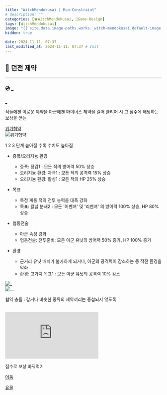 ```yaml
---
title: "WitchMendokusai | Run-Constraint"
# description: ""
categories: [🫐WitchMendokusai, 🥑Game-Design]
tags: [WitchMendokusai]
image: "{{ site.data.image-paths.works._witch-mendokusai.default-image }}"
hidden: true

date: 2024-11-11. 07:37
last_modified_at: 2024-11-11. 07:37 # Init
---
```


## 📀 던전 제약

---

### 💿 _

[_](https://namu.wiki/w/%EC%9C%84%EA%B8%B0%20%ED%98%91%EC%95%BD#s-6)  

적들에겐 이로운 제약을 아군에겐 마이너스 제약을 걸어 클리어 시 그 점수에 해당하는 보상을 얻는  

[위기협약](https://www.fmkorea.com/4629232028)  
![위기협약](https://image.fmkorea.com/files/attach/new2/20220518/4329633/1193497/4629232028/b9d113c7abec83d9a5e6282164ea51fa.png)  

1 2 3 단계 높아질 수록 수치도 높아짐

- 증폭/오리지늄 환경
  - 증폭: 장갑1 : 모든 적의 방어력 50% 상승
  - 오리지늄 환경: 자극1 : 모든 적의 공격력 15% 상승
  - 오리지늄 환경: 활성1 : 모든 적의 HP 25% 상승

- 목표
  - 특정 계통 적의 전투 능력을 대폭 강화
  - 목표: 칼날 분쇄2 : 모든 '어벤져' 및 '리벤져' 의 방어력 100% 상승, HP 80% 상승

- 협동전술
  - 아군 속성 강화
  - 협동전술: 전투준비: 모든 아군 유닛의 방어력 50% 증가, HP 100% 증가

- 환경
  - 근거리 유닛 배치가 불가하게 되거나, 아군의 공격력이 감소하는 등 작전 환경을 악화
  - 환경: 고가치 목표1 : 모든 아군 유닛의 공격력 10% 감소

![_](https://image.fmkorea.com/files/attach/new2/20220520/4329633/1193497/4629232028/098f02a5cec3baaa2a61a04452b235f2.png)  
![__](https://image.fmkorea.com/files/attach/new2/20220520/4329633/1193497/4629232028/cc69e098ea91cf1992460914ea4d558b.png)  

협약 충돌 : 같거나 비슷한 종류의 제약끼리는 중첩되지 않도록  

[](https://gall.dcinside.com/mgallery/board/view/?id=mibj&no=2198597)  
![___](https://dcimg1.dcinside.com/viewimage.php?id=20b4d22c&no=24b0d769e1d32ca73dec85fa11d02831f032f3b7b65aa671697d5dc327227a0f6ad2e2692e1f0c795364a41aabdb982e2f1a173785500009bda005813a56e2f8300cdca13e099facf65c&orgExt)  

점수로 보상 바꿔먹기  

[어둠](https://namu.wiki/w/20%20Minutes%20Till%20Dawn)  

[유물](https://namu.wiki/w/Risk%20of%20Rain%202/%EC%9C%A0%EB%AC%BC)  
